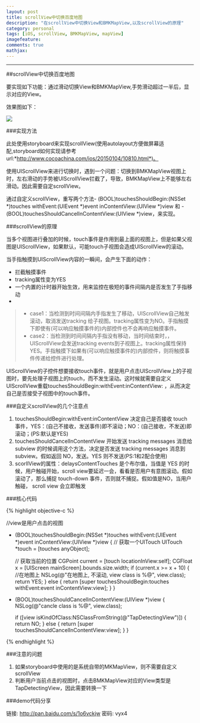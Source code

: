 ```yaml
---
layout: post
title: scrollView中切换百度地图
description: "在scrollView中切换View和BMKMapView,以及scrollView的原理"
category: personal
tags: [iOS, scrollView, BMKMapView, mapView]
imagefeature: 
comments: true
mathjax:
---
```


------

##scrollView中切换百度地图

要实现如下功能：通过滑动切换View和BMKMapView,手势滑动超过一半后，显示对应的View。

效果图如下：

<!--more-->

![](http://7xke07.com1.z0.glb.clouddn.com/image/BMKMapView_scrollView.gif)


###实现方法

此处使用storyboard来实现scrollView(使用autolayout方便做屏幕适配,storyboard如何实现请参考url:*http://www.cocoachina.com/ios/20150104/10810.html*)。

使用UIScrollView来进行切换时，遇到一个问题：切换到BMKMapView视图上时，左右滑动的手势被UIScrollView拦截了，导致，BMKMapView上不能够左右滑动。因此需要自定scrollView。

通过自定义scrollView，重写两个方法- (BOOL)touchesShouldBegin:(NSSet *)touches withEvent:(UIEvent *)event inContentView:(UIView *)view 和 - (BOOL)touchesShouldCancelInContentView:(UIView *)view，来实现。

###scrollView的原理

当多个视图进行叠加的时候，touch事件是作用到最上面的视图上，但是如果父视图是UIScrollView，如果默认，可能touch子视图会造成UIScrollView的滚动。 

当手指触摸到UIScrollView内容的一瞬间，会产生下面的动作：

* 拦截触摸事件
* tracking属性变为YES
* 一个内置的计时器开始生效，用来监控在极短的事件间隔内是否发生了手指移动
* 
> * case1：当检测到时间间隔内手指发生了移动，UIScrollView自己触发滚动，取消发送tracking 给子视图。tracking属性变为NO。手指触摸下即使有(可以响应触摸事件的)内部控件也不会再响应触摸事件。
> * case2：当检测到时间间隔内手指没有移动，当时间结束时，，UIScrollView会发送tracking events到子视图上。tracking属性保持YES。手指触摸下如果有(可以响应触摸事件的)内部控件，则将触摸事件传递给控件进行处理。

UIScrollView的子控件想要接收touch事件，就是用户点击UIScrollView上的子视图时，要先处理子视图上的touch，而不发生滚动。这时候就需要自定义UIScrollView重载touchesShouldBegin:withEvent:inContentView: ，从而决定自己是否接受子视图中的touch事件。 

###自定义scrollView的几个注意点

1. touchesShouldBegin:withEvent:inContentView 决定自己是否接收 touch 事件，YES：(自己不接收，发送事件)即不滚动；NO：(自己接收，不发送)即滚动；(PS:默认是YES)
2. touchesShouldCancelInContentView 开始发送 tracking messages 消息给 subview 的时候调用这个方法，决定是否发送 tracking messages 消息到subview。假如返回 NO，发送。YES 则不发送(PS:1和2配合使用)
3. scorllView的属性：delaysContentTouches 是个布尔值，当值是 YES 的时候，用户触碰开始，scroll view要延迟一会，看看是否用户有意图滚动。假如滚动了，那么捕捉 touch-down 事件，否则就不捕捉。假如值是NO，当用户触碰， scroll view 会立即触发 


###核心代码

{% highlight objective-c %}

//view是用户点击的视图
- (BOOL)touchesShouldBegin:(NSSet *)touches withEvent:(UIEvent *)event inContentView:(UIView *)view
{
    // 获取一个UITouch
    UITouch *touch = [touches anyObject];
    
    // 获取当前的位置
    CGPoint current = [touch locationInView:self];
    CGFloat x = [UIScreen mainScreen].bounds.size.width;
    if (current.x >= x + 10) {
        //在地图上
        NSLog(@"在地图上, 不滚动, view class is %@", view.class);
        return YES;
    } else {
        return [super touchesShouldBegin:touches withEvent:event inContentView:view];
    }
}

- (BOOL)touchesShouldCancelInContentView:(UIView *)view
{
    NSLog(@"cancle class is %@", view.class);
    
    if ([view isKindOfClass:NSClassFromString(@"TapDetectingView")]) {
        return NO;
    } else {
        return [super touchesShouldCancelInContentView:view];
    }
}


{% endhighlight %}

###注意的问题

1. 如果storyboard中使用的是系统自带的MKMapView，则不需要自定义scrollView
2. 判断用户当前点击的视图时，点击BMKMapView对应的View类型是TapDetectingView，因此需要转换一下

###demo代码分享

链接: http://pan.baidu.com/s/1o6vckjw 密码: vyx4
